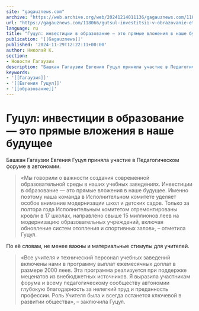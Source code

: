 ```yaml
---
site: "gagauznews.com"
archive: "https://web.archive.org/web/20241214011136/gagauznews.com/118066/gutsul-investitsii-v-obrazovanie-eto-pryamye-vlozheniya-v-nashe-budushhee.html"
url: "https://gagauznews.com/118066/gutsul-investitsii-v-obrazovanie-eto-pryamye-vlozheniya-v-nashe-budushhee.html"
language: ru
title: "Гуцул: инвестиции в образование — это прямые вложения в наше будущее"
publication: '[[Gagauznews]]'
published: '2024-11-29T12:22:11+00:00'
author: Николай К.
section:
- Новости Гагаузии
description: "Башкан Гагаузии Евгения Гуцул приняла участие в Педагогическом форуме в автономии. «Мы говорили о важности создания современной образовательной среды в наших учебных заведениях. Инвестиции в образование — это прямые вложения в наше будущее. Именно поэтому наша команда в Исполнительном комитете уделяет особое внимание модернизации школ и детских садов. Только за полтора года Исполнительным комитетом отремонтированы кровли в 17 школах, направлено свыше 15 миллионов леев на модернизацию образовательных учреждений, включая обновление систем отопления и спортивных залов», – отметила Гуцул. По её словам, не менее важны и материальные стимулы для учителей. «Все учителя и технический персонал учебных заведений включены нами в программу […]"
keywords:
- '[[Гагаузия]]'
- '[[Евгения Гуцул]]'
- '[[образование]]'
---
```


# Гуцул: инвестиции в образование — это прямые вложения в наше будущее

Башкан Гагаузии Евгения Гуцул приняла участие в Педагогическом форуме в автономии.

> «Мы говорили о важности создания современной образовательной среды в наших учебных заведениях. Инвестиции в образование — это прямые вложения в наше будущее. Именно поэтому наша команда в Исполнительном комитете уделяет особое внимание модернизации школ и детских садов. Только за полтора года Исполнительным комитетом отремонтированы кровли в 17 школах, направлено свыше 15 миллионов леев на модернизацию образовательных учреждений, включая обновление систем отопления и спортивных залов», – отметила Гуцул.

По её словам, не менее важны и материальные стимулы для учителей.

> «Все учителя и технический персонал учебных заведений включены нами в программу выплат ежемесячных доплат в размере 2000 леев. Эта программа реализуется при поддержке меценатов из внебюджетных источников. Я выразила участникам форума и всему педагогическому сообществу автономии глубокую благодарность за нелегкий труд и преданность профессии. Роль Учителя была и всегда останется ключевой в развитии общества», – заключила Гуцул.